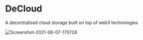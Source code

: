 # DeCloud

A decentralised cloud storage built on top of web3 technologies

<img src="https://ibb.co/7pKzfCv/Screenshot-2021-11-19-at-4-46-20-PM" alt="Screenshot-2021-06-07-170728" border="0">
